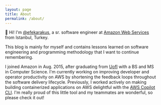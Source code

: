 ```yaml
---
layout: page
title: About
permalink: /about/
---
```


👋 Hi! I'm [@efekarakus](https://www.linkedin.com/in/efekarakus), a sr. software engineer at [Amazon Web Services](https://aws.amazon.com/) from Istanbul, Turkey. 

This blog is mainly for myself and contains lessons learned on software engineering and programming methodology that I want to continue remembering.

I joined Amazon in Aug. 2015, after graduating from [UofI](https://cs.illinois.edu/) with a BS and MS in Computer Science. I'm currently working on improving developer and operator productivity on AWS by shortening the feedback loops throughout the software delivery lifecycle. Previously, I worked actively on making building containerized applications on AWS delightful with the [AWS Copilot CLI](https://github.com/aws/copilot-cli). I'm really proud of this little tool and my teammates are wonderful, so please check it out!




